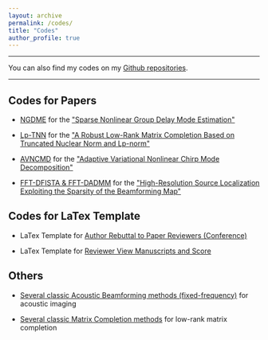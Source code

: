 ```yaml
---
layout: archive
permalink: /codes/
title: "Codes"
author_profile: true
---
```


***
You can also find my codes on my [Github repositories](https://github.com/HauLiang).

***

Codes for Papers
------
* [NGDME](https://github.com/HauLiang/NGDME) for the ["Sparse Nonlinear Group Delay Mode Estimation"](https://doi.org/10.1121/10.0014696)

* [Lp-TNN](https://github.com/HauLiang/Lp-TNN) for the ["A Robust Low-Rank Matrix Completion Based on Truncated Nuclear Norm and Lp-norm"](https://doi.org/10.1007/s11227-022-04385-8)

* [AVNCMD](https://github.com/HauLiang/AVNCMD) for the ["Adaptive Variational Nonlinear Chirp Mode Decomposition"](https://ieeexplore.ieee.org/abstract/document/9746147)

* [FFT-DFISTA & FFT-DADMM](https://github.com/HauLiang/FFT-DFISTA-and-FFT-DADMM) for the ["High-Resolution Source Localization Exploiting the Sparsity of the Beamforming Map"](https://www.sciencedirect.com/science/article/pii/S016516842100414X)





Codes for LaTex Template
------
* LaTex Template for [Author Rebuttal to Paper Reviewers (Conference)](https://github.com/HauLiang/Rebuttal-to-Reviewer)

* LaTex Template for [Reviewer View Manuscripts and Score](https://github.com/HauLiang/Review-Template)





Others
------
* [Several classic Acoustic Beamforming methods (fixed-frequency)](https://github.com/HauLiang/Acoustic-Beamforming-Methods) for acoustic imaging

* [Several classic Matrix Completion methods](https://github.com/HauLiang/Matrix-Completion-Methods) for low-rank matrix completion